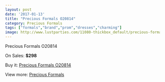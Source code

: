 ```yaml
---
layout: post
date: '2017-01-13'
title: "Precious Formals O20814"
category: Precious Formals
tags: ["formals","brand","prom","dresses","charming"]
image: http://www.lustparties.com/11080-thickbox_default/precious-formals-o20814.jpg
---
```

Precious Formals O20814

On Sales: **$298**
<a href="https://www.lustparties.com/en/precious-formals/3937-precious-formals-o20814.html"><amp-img layout="responsive" width="600" height="600" src="//www.lustparties.com/11080-thickbox_default/precious-formals-o20814.jpg" alt="Precious Formals O20814 0" /></a>
<a href="https://www.lustparties.com/en/precious-formals/3937-precious-formals-o20814.html"><amp-img layout="responsive" width="600" height="600" src="//www.lustparties.com/11081-thickbox_default/precious-formals-o20814.jpg" alt="Precious Formals O20814 1" /></a>

Buy it: [Precious Formals O20814](https://www.lustparties.com/en/precious-formals/3937-precious-formals-o20814.html "Precious Formals O20814")

View more: [Precious Formals](https://www.lustparties.com/en/18-precious-formals "Precious Formals")